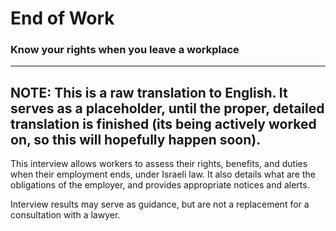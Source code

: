 # End of Work
### Know your rights when you leave a workplace

---
**NOTE:** This is a raw translation to English. It serves as a placeholder, until the proper, detailed translation is finished (its being actively worked on, so this will hopefully happen soon).
---

This interview allows workers to assess their rights, benefits, and duties when their employment ends, under Israeli law. It also details what are the obligations of the employer, and provides appropriate notices and alerts.


Interview results may serve as guidance, but are not a replacement for a consultation with a lawyer.
